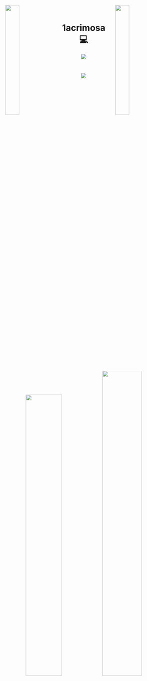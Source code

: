 <img align="left" src="https://user-images.githubusercontent.com/65187002/144930161-2f783401-8d27-4fdf-a2f7-cc0ba32f1f1f.gif" width="30%" style="display:inline;"><img align="right" src="https://user-images.githubusercontent.com/65187002/144930161-2f783401-8d27-4fdf-a2f7-cc0ba32f1f1f.gif" width="30%" style="display:inline;">
<br>
<p align="center">
    <h1 align="center">&emsp;1acrimosa&emsp;💻</h1>
</p>
<p align="center">
    <img src="https://readme-typing-svg.herokuapp.com/?lines=Yooooooooooooo;Welcome+to+my+profile!&font=Fira%20Code&color=%23D62F79&center=true&width=280&height=50">
</p>
<br>
<p align="center">
    <img id="preview" src="https://komarev.com/ghpvc/?username=1acrimosa&color=grey">
</p>
<p align="center">
    <a href="https://leetcode.com/1acrimosa/"><img width="48%" src="https://leetcode.card.workers.dev/1acrimosa?theme=dark&font=baloo&extension=null&border=2&border_radius=8"></a>
    <a href="https://github.com/1acrimosa"><img width="50%" src="https://github-readme-stats.vercel.app/api/top-langs/?username=1acrimosa&theme=dark&layout=compact&langs_count=5&bg_color=101010&hide_title=true"></a>
</p>

<!--
**1acrimosa/1acrimosa** is a ✨ _special_ ✨ repository because its `README.md` (this file) appears on your GitHub profile.

Here are some ideas to get you started:

- 🔭 I’m currently working on ...
- 🌱 I’m currently learning ...
- 👯 I’m looking to collaborate on ...
- 🤔 I’m looking for help with ...
- 💬 Ask me about ...
- 📫 How to reach me: ...
- 😄 Pronouns: ...
- ⚡ Fun fact: ...
-->
